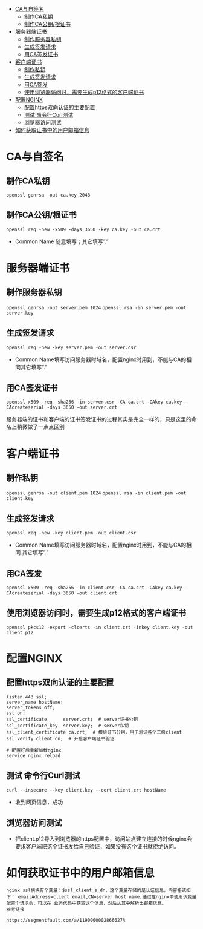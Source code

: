 - [CA与自签名](#ca与自签名)
  - [制作CA私钥](#制作ca私钥)
  - [制作CA公钥/根证书](#制作ca公钥根证书)
- [服务器端证书](#服务器端证书)
  - [制作服务器私钥](#制作服务器私钥)
  - [生成签发请求](#生成签发请求)
  - [用CA签发证书](#用ca签发证书)
- [客户端证书](#客户端证书)
  - [制作私钥](#制作私钥)
  - [生成签发请求](#生成签发请求-1)
  - [用CA签发](#用ca签发)
  - [使用浏览器访问时，需要生成p12格式的客户端证书](#使用浏览器访问时需要生成p12格式的客户端证书)
- [配置NGINX](#配置nginx)
  - [配置https双向认证的主要配置](#配置https双向认证的主要配置)
  - [测试 命令行Curl测试](#测试-命令行curl测试)
  - [浏览器访问测试](#浏览器访问测试)
- [如何获取证书中的用户邮箱信息](#如何获取证书中的用户邮箱信息)

# CA与自签名
## 制作CA私钥
`openssl genrsa -out ca.key 2048`

## 制作CA公钥/根证书
`openssl req -new -x509 -days 3650 -key ca.key -out ca.crt`
- Common Name 随意填写；其它填写”.”



# 服务器端证书
## 制作服务器私钥
`openssl genrsa -out server.pem 1024`
`openssl rsa -in server.pem -out server.key`

## 生成签发请求
`openssl req -new -key server.pem -out server.csr`
- Common Name填写访问服务器时域名，配置nginx时用到，不能与CA的相同其它填写”.”

## 用CA签发证书
`openssl x509 -req -sha256 -in server.csr -CA ca.crt -CAkey ca.key -CAcreateserial -days 3650 -out server.crt`

服务器端的证书和客户端的证书签发证书的过程其实是完全一样的，只是这里的命名上稍微做了一点点区别


# 客户端证书
## 制作私钥
`openssl genrsa -out client.pem 1024`
`openssl rsa -in client.pem -out client.key`

## 生成签发请求
`openssl req -new -key client.pem -out client.csr`
- Common Name填写访问服务器时域名，配置nginx时用到，不能与CA的相同 其它填写”.”

## 用CA签发
`openssl x509 -req -sha256 -in client.csr -CA ca.crt -CAkey ca.key -CAcreateserial -days 3650 -out client.crt`

## 使用浏览器访问时，需要生成p12格式的客户端证书
`openssl pkcs12 -export -clcerts -in client.crt -inkey client.key -out client.p12`


# 配置NGINX
## 配置https双向认证的主要配置
```
listen 443 ssl;
server_name hostName;
server_tokens off;
ssl on;
ssl_certificate      server.crt;  # server证书公钥
ssl_certificate_key  server.key;  # server私钥
ssl_client_certificate ca.crt;  # 根级证书公钥，用于验证各个二级client
ssl_verify_client on;  # 开启客户端证书验证

# 配置好后重新加载nginx
service nginx reload
```

## 测试 命令行Curl测试
`curl --insecure --key client.key --cert client.crt hostName`
- 收到网页信息，成功

## 浏览器访问测试
- 把client.p12导入到浏览器的https配置中，访问站点建立连接的时候nginx会要求客户端把这个证书发给自己验证，如果没有这个证书就拒绝访问。

# 如何获取证书中的用户邮箱信息
```
nginx ssl模块有个变量：$ssl_client_s_dn，这个变量存储的是认证信息，内容格式如下： emailAddress=client email,CN=server host name,通过在nginx中使用该变量配置个请求头，可以在 业务代码中获取这个信息，然后从其中解析出邮箱信息。
参考链接

https://segmentfault.com/a/1190000002866627%
```
